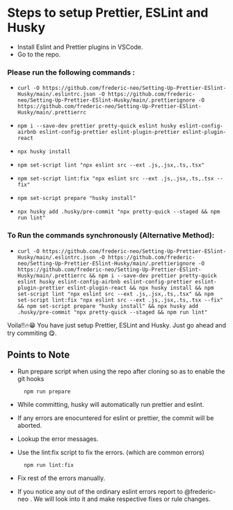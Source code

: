 
# Steps to setup Prettier, ESLint and Husky 

- Install Eslint and Prettier plugins in VSCode.
- Go to the repo.
### Please run the following commands :
  -     curl -O https://github.com/frederic-neo/Setting-Up-Prettier-ESlint-Husky/main/.eslintrc.json -O https://github.com/frederic-neo/Setting-Up-Prettier-ESlint-Husky/main/.prettierignore -O https://github.com/frederic-neo/Setting-Up-Prettier-ESlint-Husky/main/.prettierrc
  -     npm i --save-dev prettier pretty-quick eslint husky eslint-config-airbnb eslint-config-prettier eslint-plugin-prettier eslint-plugin-react
  -     npx husky install
  -     npm set-script lint "npx eslint src --ext .js,.jsx,.ts,.tsx"
  -     npm set-script lint:fix "npx eslint src --ext .js,.jsx,.ts,.tsx --fix"
  -     npm set-script prepare "husky install"
  -     npx husky add .husky/pre-commit "npx pretty-quick --staged && npm run lint"

### To Run the commands synchronously (Alternative Method):
  -     curl -O https://github.com/frederic-neo/Setting-Up-Prettier-ESlint-Husky/main/.eslintrc.json -O https://github.com/frederic-neo/Setting-Up-Prettier-ESlint-Husky/main/.prettierignore -O https://github.com/frederic-neo/Setting-Up-Prettier-ESlint-Husky/main/.prettierrc && npm i --save-dev prettier pretty-quick eslint husky eslint-config-airbnb eslint-config-prettier eslint-plugin-prettier eslint-plugin-react && npx husky install && npm set-script lint "npx eslint src --ext .js,.jsx,.ts,.tsx" && npm set-script lint:fix "npx eslint src --ext .js,.jsx,.ts,.tsx --fix" && npm set-script prepare "husky install" && npx husky add .husky/pre-commit "npx pretty-quick --staged && npm run lint"

Voila!!🔥😁 You have just setup Prettier, ESLint and Husky. Just go ahead and try commiting 😋.

## Points to Note

- Run prepare script when using the repo after cloning so as to enable the git hooks
  
        npm run prepare

- While committing, husky will automatically run prettier and eslint.
- If any errors are enocuntered for eslint or prettier, the commit will be aborted.
- Lookup the error messages.
- Use the lint:fix script to fix the errors. (which are common errors)

        npm run lint:fix
        
- Fix rest of the errors manually.
- If you notice any out of the ordinary eslint errors report to @frederic-neo . We will look into it and make respective fixes or rule changes.    
